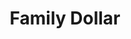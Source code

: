 ---
title: "Family Dollar"
url: /los-angeles/family-dollar-east-manchester-avenue/
shop: variety store
---